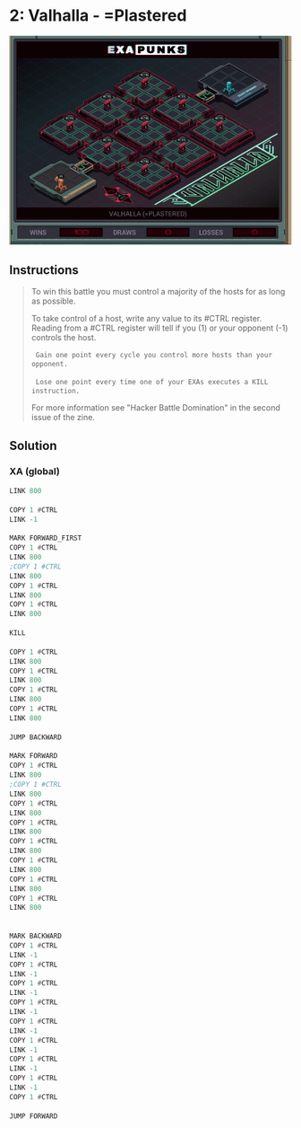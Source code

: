 # 2: Valhalla - =Plastered

<div align="center"><img src="EXAPUNKS - Valhalla (2022-12-05-19-33-03).gif" /></div>

## Instructions
> To win this battle you must control a majority of the hosts for as long as possible. 
> 
> To take control of a host, write any value to its #CTRL register. Reading from a #CTRL register will tell if you (1) or your opponent (-1) controls the host.
> 
>      Gain one point every cycle you control more hosts than your opponent.
> 
>      Lose one point every time one of your EXAs executes a KILL instruction.
> 
> For more information see "Hacker Battle Domination" in the second issue of the zine.

## Solution

### XA (global)
```asm
LINK 800

COPY 1 #CTRL
LINK -1

MARK FORWARD_FIRST
COPY 1 #CTRL
LINK 800
;COPY 1 #CTRL
LINK 800
COPY 1 #CTRL
LINK 800
COPY 1 #CTRL
LINK 800

KILL

COPY 1 #CTRL
LINK 800
COPY 1 #CTRL
LINK 800
COPY 1 #CTRL
LINK 800
COPY 1 #CTRL
LINK 800

JUMP BACKWARD

MARK FORWARD
COPY 1 #CTRL
LINK 800
;COPY 1 #CTRL
LINK 800
COPY 1 #CTRL
LINK 800
COPY 1 #CTRL
LINK 800
COPY 1 #CTRL
LINK 800
COPY 1 #CTRL
LINK 800
COPY 1 #CTRL
LINK 800
COPY 1 #CTRL
LINK 800


MARK BACKWARD
COPY 1 #CTRL
LINK -1
COPY 1 #CTRL
LINK -1
COPY 1 #CTRL
LINK -1
COPY 1 #CTRL
LINK -1
COPY 1 #CTRL
LINK -1
COPY 1 #CTRL
LINK -1
COPY 1 #CTRL
LINK -1
COPY 1 #CTRL
LINK -1
COPY 1 #CTRL

JUMP FORWARD
```

